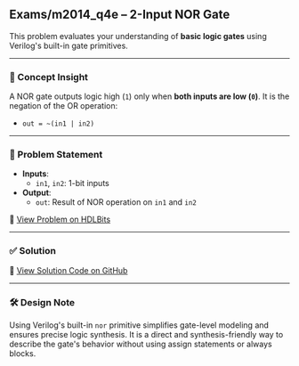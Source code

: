 ## Exams/m2014_q4e – 2-Input NOR Gate

This problem evaluates your understanding of **basic logic gates** using Verilog's built-in gate primitives.

---

### 🧠 Concept Insight  
A NOR gate outputs logic high (`1`) only when **both inputs are low (`0`)**. It is the negation of the OR operation:
- `out = ~(in1 | in2)`

---

### 📘 Problem Statement  
- **Inputs**:  
  - `in1`, `in2`: 1-bit inputs  
- **Output**:  
  - `out`: Result of NOR operation on `in1` and `in2`

🔗 [View Problem on HDLBits](https://hdlbits.01xz.net/wiki/Exams/m2014_q4e)

---

### ✅ Solution  
📄 [View Solution Code on GitHub](https://github.com/EswarAdithya011/HDLBits/blob/main/Problem%20Sets/3.%20Circuits/3.4%20Exams/m2014_q4e.v)

---

### 🛠 Design Note  
Using Verilog's built-in `nor` primitive simplifies gate-level modeling and ensures precise logic synthesis. It is a direct and synthesis-friendly way to describe the gate's behavior without using assign statements or always blocks.
